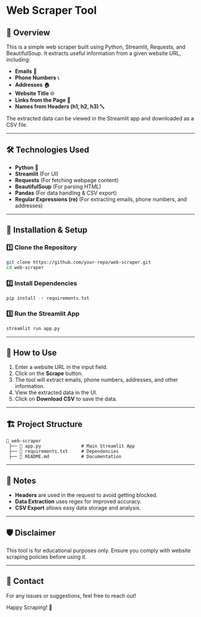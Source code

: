 # Web Scraper Tool

## 🚀 Overview
This is a simple web scraper built using Python, Streamlit, Requests, and BeautifulSoup. It extracts useful information from a given website URL, including:

- **Emails** 📧
- **Phone Numbers** 📞
- **Addresses** 🏠
- **Website Title** 🌐
- **Links from the Page** 🔗
- **Names from Headers (h1, h2, h3)** 🔤

The extracted data can be viewed in the Streamlit app and downloaded as a CSV file.

---

## 🛠️ Technologies Used
- **Python** 🐍
- **Streamlit** (For UI)
- **Requests** (For fetching webpage content)
- **BeautifulSoup** (For parsing HTML)
- **Pandas** (For data handling & CSV export)
- **Regular Expressions (re)** (For extracting emails, phone numbers, and addresses)

---

## 📌 Installation & Setup
### 1️⃣ Clone the Repository
```bash
git clone https://github.com/your-repo/web-scraper.git
cd web-scraper
```

### 2️⃣ Install Dependencies
```bash
pip install -r requirements.txt
```

### 3️⃣ Run the Streamlit App
```bash
streamlit run app.py
```

---

## 🎯 How to Use
1. Enter a website URL in the input field.
2. Click on the **Scrape** button.
3. The tool will extract emails, phone numbers, addresses, and other information.
4. View the extracted data in the UI.
5. Click on **Download CSV** to save the data.

---

## 🏗️ Project Structure
```
📂 web-scraper
 ├── 📄 app.py               # Main Streamlit App
 ├── 📄 requirements.txt     # Dependencies
 ├── 📄 README.md            # Documentation
```

---

## 📝 Notes
- **Headers** are used in the request to avoid getting blocked.
- **Data Extraction** uses regex for improved accuracy.
- **CSV Export** allows easy data storage and analysis.

---

## 🛡️ Disclaimer
This tool is for educational purposes only. Ensure you comply with website scraping policies before using it.

---

## 📩 Contact
For any issues or suggestions, feel free to reach out!

Happy Scraping! 🚀

